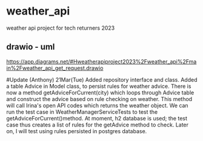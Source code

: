 # weather_api
weather api project for tech returners 2023
## drawio - uml
https://app.diagrams.net/#Hweatherapiproject2023%2Fweather_api%2Fmain%2Fweather_api_get_request.drawio

#Update (Anthony)
21Mar(Tue)
Added repository interface and class. Added a table Advice in Model class, to persist rules for weather advice.
There is now a method getAdviceForCurrent(city) which loops through Advice table and construct the advice based on rule checking on weather. This method will call Irina's open API codes which returns the weather object.
We can run the test case in WeatherManagerServiceTests to test the getAdviceForCurrent()method. At moment, h2 database is used; the test case thus creates a list of rules for the getAdvice method to check. Later on, I will test using rules persisted in postgres database.
